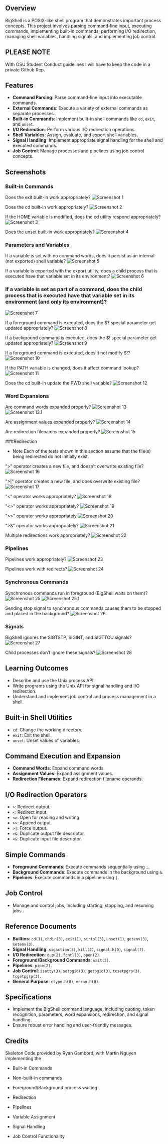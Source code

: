## Overview

BigShell is a POSIX-like shell program that demonstrates important process concepts. This project involves parsing command-line input, executing commands, implementing built-in commands, performing I/O redirection, managing shell variables, handling signals, and implementing job control.

## PLEASE NOTE
With OSU Student Conduct guidelines I will have to keep the code in a private Github Rep. 

## Features

- **Command Parsing**: Parse command-line input into executable commands.
- **External Commands**: Execute a variety of external commands as separate processes.
- **Built-in Commands**: Implement built-in shell commands like `cd`, `exit`, and `unset`.
- **I/O Redirection**: Perform various I/O redirection operations.
- **Shell Variables**: Assign, evaluate, and export shell variables.
- **Signal Handling**: Implement appropriate signal handling for the shell and executed commands.
- **Job Control**: Manage processes and pipelines using job control concepts.

## Screenshots

### Built-in Commands
Does the exit built-in work appropriately? 
![Screenshot 1](baseshell/bs2.png)

Does the cd built-in work appropriately? 
![Screenshot 2](baseshell/bs1.png)

If the HOME variable is modified, does the cd utility respond appropriately?
![Screenshot 3](baseshell/bs3.png)

Does the unset built-in work appropriately? 
![Screenshot 4](baseshell/bs4.png)

### Parameters and Variables
If a variable is set with no command words, does it persist as an internal (not exported) shell variable?
![Screenshot 5](baseshell/bs5.png)

If a variable is exported with the export utility, does a child process that is executed have that variable set in its environment? 
![Screenshot 6](baseshell/bs6.png)

### If a variable is set as part of a command, does the child process that is executed have that variable set in its environment (and only its environment)?
![Screenshot 7](baseshell/bs7.png)

If a foreground command is executed, does the $? special parameter get updated appropriately? 
![Screenshot 8](baseshell/bs8.png)

If a background command is executed, does the $! special parameter get updated appropriately? 
![Screenshot 9](baseshell/bs9.png)

If a foreground command is executed, does it not modify $!?
![Screenshot 10](baseshell/bs10.png)

If the PATH variable is changed, does it affect command lookup?
![Screenshot 11](baseshell/bs11.png)

Does the cd built-in update the PWD shell variable?
![Screenshot 12](baseshell/bs12.png)

### Word Expansions 
Are command words expanded properly?
![Screenshot 13](baseshell/bs13.png)
![Screenshot 13.1](baseshell/bs13.1.png)

Are assignment values expanded properly?
![Screenshot 14](baseshell/bs14.png)

Are redirection filenames expanded properly?
![Screenshot 15](baseshell/bs15.png)

###Redirection
- Note Each of the tests shown in this section assume that the file(s) being redirected do not initially exist.

">" operator creates a new file, and doesn’t overwrite existing file?
![Screenshot 16](baseshell/bs16.png)

">|" operator creates a new file, and does overwrite existing file?
![Screenshot 17](baseshell/bs17.png)

"<" operator works appropriately?
![Screenshot 18](baseshell/bs18.png)

"<>" operator works appropriately?
![Screenshot 19](baseshell/bs19.png)

">>" operator works appropriately
![Screenshot 20](baseshell/bs20.png)

">&" operator works appropriately?
![Screenshot 21](baseshell/bs21.png)

Multiple redirections work appropriately?
![Screenshot 22](baseshell/bs22.png)

### Pipelines
Pipelines work appropriately?
![Screenshot 23](baseshell/bs23.png)

Pipelines work with redirects?
![Screenshot 24](baseshell/bs24.png)

### Synchronous Commands 
Synchronous commands run in foreground (BigShell waits on them)?
![Screenshot 25](baseshell/bs25.png)
![Screenshot 25.1](baseshell/bs25.1.png)

Sending stop signal to synchronous commands causes them to be stopped and placed in the background?
![Screenshot 26](baseshell/bs26.png)

### Signals  
BigShell ignores the SIGTSTP, SIGINT, and SIGTTOU signals?
![Screenshot 27](baseshell/bs27.png)

Child processes don’t ignore these signals?
![Screenshot 28](baseshell/bs28.png)

## Learning Outcomes

- Describe and use the Unix process API.
- Write programs using the Unix API for signal handling and I/O redirection.
- Understand and implement job control and process management in a shell.

## Built-in Shell Utilities

- `cd`: Change the working directory.
- `exit`: Exit the shell.
- `unset`: Unset values of variables.

## Command Execution and Expansion

- **Command Words**: Expand command words.
- **Assignment Values**: Expand assignment values.
- **Redirection Filenames**: Expand redirection filename operands.

## I/O Redirection Operators

- `>`: Redirect output.
- `<`: Redirect input.
- `<>`: Open for reading and writing.
- `>>`: Append output.
- `>|`: Force output.
- `>&`: Duplicate output file descriptor.
- `<&`: Duplicate input file descriptor.

## Simple Commands

- **Foreground Commands**: Execute commands sequentially using `;`.
- **Background Commands**: Execute commands in the background using `&`.
- **Pipelines**: Execute commands in a pipeline using `|`.

## Job Control

- Manage and control jobs, including starting, stopping, and resuming jobs.

## Reference Documents

- **Builtins**: `cd(1)`, `chdir(3)`, `exit(1)`, `strtol(3)`, `unset(1)`, `getenv(3)`, `setenv(3)`.
- **Signal Handling**: `sigaction(3)`, `kill(2)`, `signal.h(0)`, `signal(7)`.
- **I/O Redirection**: `dup(2)`, `fcntl(3)`, `open(2)`.
- **Foreground/Background Commands**: `wait(2)`.
- **Pipelines**: `pipe(2)`.
- **Job Control**: `isatty(3)`, `setpgid(3)`, `getpgid(3)`, `tcsetpgrp(3)`, `tcgetpgrp(3)`.
- **General Purpose**: `ctype.h(0)`, `errno.h(0)`.

## Specifications

- Implement the BigShell command language, including quoting, token recognition, parameters, word expansions, redirection, and signal handling.
- Ensure robust error handling and user-friendly messages.

## Credits
Skeleton Code provided by Ryan Gambord, with Martin Nguyen implementing the 
- Built-in Commands

- Non-built-in commands

- Foreground/Background process waiting

- Redirection

- Pipelines

- Variable Assignment

- Signal Handling

- Job Control Functionality
